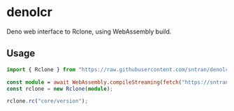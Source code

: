 # denolcr

Deno web interface to Rclone, using WebAssembly build.

## Usage

```ts
import { Rclone } from "https://raw.githubusercontent.com/sntran/denolcr/main/rclone.ts";

const module = await WebAssembly.compileStreaming(fetch("https://sntran.github.io/denolcr/rclone.wasm"));
const rclone = new Rclone(module);

rclone.rc("core/version");
```
